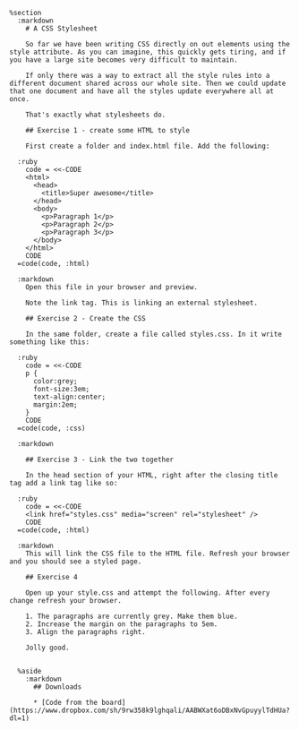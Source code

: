     %section
      :markdown
        # A CSS Stylesheet

        So far we have been writing CSS directly on out elements using the style attribute. As you can imagine, this quickly gets tiring, and if you have a large site becomes very difficult to maintain.

        If only there was a way to extract all the style rules into a different document shared across our whole site. Then we could update that one document and have all the styles update everywhere all at once.

        That's exactly what stylesheets do.

        ## Exercise 1 - create some HTML to style

        First create a folder and index.html file. Add the following:

      :ruby
        code = <<-CODE
        <html>
          <head>
            <title>Super awesome</title>
          </head>
          <body>
            <p>Paragraph 1</p>
            <p>Paragraph 2</p>
            <p>Paragraph 3</p>
          </body>
        </html>
        CODE
      =code(code, :html)

      :markdown
        Open this file in your browser and preview.

        Note the link tag. This is linking an external stylesheet.

        ## Exercise 2 - Create the CSS

        In the same folder, create a file called styles.css. In it write something like this:

      :ruby
        code = <<-CODE
        p {
          color:grey;
          font-size:3em;
          text-align:center;
          margin:2em;
        }
        CODE
      =code(code, :css)

      :markdown

        ## Exercise 3 - Link the two together

        In the head section of your HTML, right after the closing title tag add a link tag like so:

      :ruby
        code = <<-CODE
        <link href="styles.css" media="screen" rel="stylesheet" />
        CODE
      =code(code, :html)

      :markdown
        This will link the CSS file to the HTML file. Refresh your browser and you should see a styled page.

        ## Exercise 4

        Open up your style.css and attempt the following. After every change refresh your browser.

        1. The paragraphs are currently grey. Make them blue.
        2. Increase the margin on the paragraphs to 5em.
        3. Align the paragraphs right.

        Jolly good.


      %aside
        :markdown
          ## Downloads

          * [Code from the board](https://www.dropbox.com/sh/9rw358k9lghqali/AABWXat6oDBxNvGpuyylTdHUa?dl=1)
